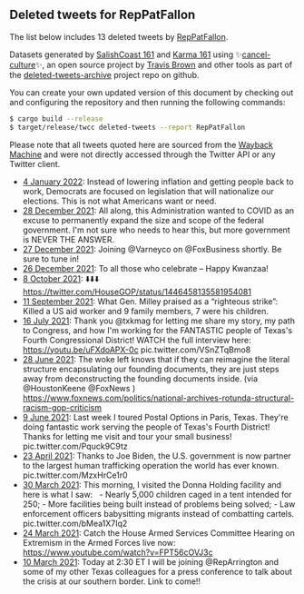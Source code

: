 ## Deleted tweets for RepPatFallon

The list below includes 13 deleted tweets by
[RepPatFallon](https://twitter.com/RepPatFallon).



Datasets generated by [SalishCoast 161](https://twitter.com/SalishCoastA) and [Karma 161](https://twitter.com/KarmaOneSixOne)
using ✨[cancel-culture](https://github.com/travisbrown/cancel-culture)✨, an open source project by [Travis Brown](https://twitter.com/travisbrown) 
and other tools as part of the [deleted-tweets-archive](https://github.com/salcoast/deleted-tweets-archive/) project repo on github.

You can create your own updated version of this document by checking out and configuring the
repository and then running the following commands:

```bash
$ cargo build --release
$ target/release/twcc deleted-tweets --report RepPatFallon
```

Please note that all tweets quoted here are sourced from the
[Wayback Machine](https://web.archive.org) and were not directly accessed through the Twitter API or
any Twitter client.

* [ 4 January 2022](https://web.archive.org/web/20220104210607/https://twitter.com/RepPatFallon/status/1478472805842833421): Instead of lowering inflation and getting people back to work, Democrats are focused on legislation that will nationalize our elections.   This is not what Americans want or need.
* [28 December 2021](https://web.archive.org/web/20211228141123/https://twitter.com/RepPatFallon/status/1475831652458901504): All along, this Administration wanted to COVID as an excuse to permanently expand the size and scope of the federal government.   I'm not sure who needs to hear this, but more government is NEVER THE ANSWER.
* [27 December 2021](https://web.archive.org/web/20211227154721/https://twitter.com/RepPatFallon/status/1475492165514108933): Joining  @Varneyco  on  @FoxBusiness  shortly. Be sure to tune in!
* [26 December 2021](https://web.archive.org/web/20211226184851/https://twitter.com/RepPatFallon/status/1475174824561545225): To all those who celebrate – Happy Kwanzaa!
* [ 8 October 2021](https://web.archive.org/web/20211008185801/https://twitter.com/RepPatFallon/status/1446550438929698818): ⬇️⬇️⬇️ https://twitter.com/HouseGOP/status/1446458135581954081
* [11 September 2021](https://web.archive.org/web/20210911020231/https://twitter.com/RepPatFallon/status/1436510336694247424): What Gen. Milley praised as a “righteous strike”:  Killed a US aid worker and 9 family members, 7 were his children.
* [16 July 2021](https://web.archive.org/web/20210716161036/https://twitter.com/RepPatFallon/status/1416067704121921542): Thank you  @txkmag  for letting me share my story, my path to Congress, and how I'm working for the FANTASTIC people of Texas's Fourth Congressional District!   WATCH the full interview here:  https://youtu.be/uFXdoAPX-0c  pic.twitter.com/VSnZTqBmo8
* [28 June 2021](https://web.archive.org/web/20210628190251/https://twitter.com/RepPatFallon/status/1409588020458627085): The woke left knows that if they can reimagine the literal structure encapsulating our founding documents, they are just steps away from deconstructing the founding documents inside.  (via  @HoustonKeene   @FoxNews ) https://www.foxnews.com/politics/national-archives-rotunda-structural-racism-gop-criticism
* [ 9 June 2021](https://web.archive.org/web/20210609183403/https://twitter.com/RepPatFallon/status/1402674350696898562): Last week I toured Postal Options in Paris, Texas. They're doing fantastic work serving the people of Texas's Fourth District!   Thanks for letting me visit and tour your small business! pic.twitter.com/Pquck9C9tz
* [23 April 2021](https://web.archive.org/web/20210423232016/https://twitter.com/RepPatFallon/status/1385735256582590464): Thanks to Joe Biden, the U.S. government is now partner to the largest human trafficking operation the world has ever known. pic.twitter.com/MzxHrCe1r0
* [30 March 2021](https://web.archive.org/web/20210330114018/https://twitter.com/RepPatFallon/status/1376861707570663425): This morning, I visited the Donna Holding facility and here is what I saw:   - Nearly 5,000 children caged in a tent intended for 250; - More facilities being built instead of problems being solved; - Law enforcement officers babysitting migrants instead of combatting cartels. pic.twitter.com/bMea1X7Iq2
* [24 March 2021](https://web.archive.org/web/20210324160447/https://twitter.com/RepPatFallon/status/1374753964772720643): Catch the House Armed Services Committee Hearing on Extremism in the Armed Forces live now: https://www.youtube.com/watch?v=FPT56cOVJ3c
* [10 March 2021](https://web.archive.org/web/20210310190926/https://twitter.com/RepPatFallon/status/1369727037179637774): Today at 2:30 ET I will be joining  @RepArrington  and some of my other Texas colleagues for a press conference to talk about the crisis at our southern border. Link to come!!
